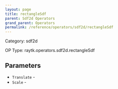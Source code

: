 ```yaml
---
layout: page
title: rectangleSdf
parent: Sdf2d Operators
grand_parent: Operators
permalink: /reference/operators/sdf2d/rectangleSdf
---
```


Category: sdf2d

OP Type: raytk.operators.sdf2d.rectangleSdf

## Parameters

* `Translate` - 
* `Scale` -
